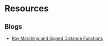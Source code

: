 # Resources

## Blogs
- [Ray Marching and Signed Distance Functions](http://jamie-wong.com/2016/07/15/ray-marching-signed-distance-functions/)